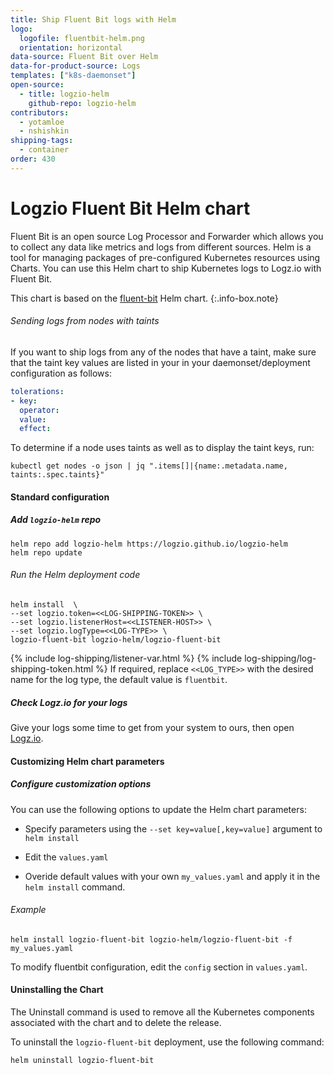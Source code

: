 ```yaml
---
title: Ship Fluent Bit logs with Helm
logo:
  logofile: fluentbit-helm.png
  orientation: horizontal
data-source: Fluent Bit over Helm
data-for-product-source: Logs
templates: ["k8s-daemonset"]
open-source:
  - title: logzio-helm
    github-repo: logzio-helm
contributors:
  - yotamloe
  - nshishkin
shipping-tags:
  - container
order: 430
---
```


# Logzio Fluent Bit Helm chart


Fluent Bit is an open source Log Processor and Forwarder which allows you to collect any data like metrics and logs from different sources. Helm is a tool for managing packages of pre-configured Kubernetes resources using Charts. You can use this Helm chart to ship Kubernetes logs to Logz.io with Fluent Bit. 


<!-- info-box-start:info -->
This chart is based on the [fluent-bit](https://github.com/fluent/helm-charts/tree/main/charts/fluent-bit) Helm chart.
{:.info-box.note}
<!-- info-box-end -->

###### Sending logs from nodes with taints

If you want to ship logs from any of the nodes that have a taint, make sure that the taint key values are listed in your in your daemonset/deployment configuration as follows:
  
```yaml
tolerations:
- key: 
  operator: 
  value: 
  effect: 
```
  
To determine if a node uses taints as well as to display the taint keys, run:
  
```
kubectl get nodes -o json | jq ".items[]|{name:.metadata.name, taints:.spec.taints}"
```

#### Standard configuration

<div class="tasklist">

##### Add `logzio-helm` repo
  
```shell
helm repo add logzio-helm https://logzio.github.io/logzio-helm
helm repo update
```


###### Run the Helm deployment code

```shell
helm install  \
--set logzio.token=<<LOG-SHIPPING-TOKEN>> \
--set logzio.listenerHost=<<LISTENER-HOST>> \
--set logzio.logType=<<LOG-TYPE>> \
logzio-fluent-bit logzio-helm/logzio-fluent-bit
```
  
{% include log-shipping/listener-var.html %} {% include log-shipping/log-shipping-token.html %} If required, replace `<<LOG_TYPE>>` with the desired name for the log type, the default value is `fluentbit`.


##### Check Logz.io for your logs

Give your logs some time to get from your system to ours, then open [Logz.io](https://app.logz.io/).

</div>


####  Customizing Helm chart parameters


##### Configure customization options

You can use the following options to update the Helm chart parameters: 

* Specify parameters using the `--set key=value[,key=value]` argument to `helm install`

* Edit the `values.yaml`

* Overide default values with your own `my_values.yaml` and apply it in the `helm install` command. 

###### Example

```
helm install logzio-fluent-bit logzio-helm/logzio-fluent-bit -f my_values.yaml 
```

To modify fluentbit configuration, edit the `config` section in `values.yaml`.

#### Uninstalling the Chart

The Uninstall command is used to remove all the Kubernetes components associated with the chart and to delete the release.  

To uninstall the `logzio-fluent-bit` deployment, use the following command:

```shell
helm uninstall logzio-fluent-bit
```
